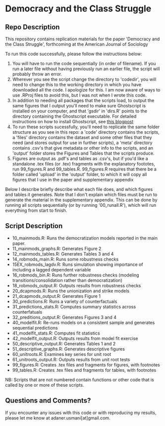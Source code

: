 # Democracy and the Class Struggle

## Repo Description

This repository contains replication materials for the paper 'Democracy and the Class Struggle', forthcoming at the American Journal of Sociology

To run this code successfully, please follow the instructions below:

1. You will have to run the code sequentially (in order of filename). If you run a later file without having previously run an earlier file, the script will probably throw an error.  
2. Wherever you see the script change the directory to 'codedir', you will need to change this to the working directory in which you have downloaded all the code. I apologize for this. I am now aware of ways to use .RProj files to avoid this, but I was not when I wrote this code. 
3. In addition to needing all packages that the scripts load, to output the same figures that I output you'll need to make sure Ghostscript is installed on your computer, and that 'gsdir' in 'dirs.R' points to the directory containing the Ghostscript executable. For detailed instructions on how to install Ghostscript, see [this blogpost](http://blog.revolutionanalytics.com/2012/09/how-to-use-your-favorite-fonts-in-r-charts.html)
4. To run these scripts sucessfully, you'll need to replicate the same folder structure as you see in this repo: a 'code' directory contains the scripts, a 'files' directory contains the dataset and some other files that they need (and stores output for use in further scripts), a 'meta' directory contains .csv's that give metadata or other info to the scripts, and an 'output' folder stores the Figures and Tables that the scripts produce. 
4.  Figures are output as .pdf's and tables as .csv's, but if you'd like a standalone .tex files (or .tex) fragments with the explanatory foototes, run 99_figures.R and 99_tables.R. 99_figures.R requires that there be a folder called 'upload' in the 'output' folder, to which it will copy all figures that I use in the paper and supplementary appendix

Below I describe briefly describe what each file does, and which figures and tables it generates. Note that I don't explain which files must be run to generate the material in the supplementary appendix. This can be done by running all scripts sequentially (or by running '00_runall.R'), which will run everything from start to finish. 

## Script Description

+ 10_mainmods.R: Runs the democratization models reported in the main paper. 
+ 11_mainmods_graphs.R: Generates Figure 2 
+ 12_mainmods_tables.R: Generates Tables 3 and 4
+ 14_robmods_main.R: Runs some robustness checks
+ 15EX_robmods_lagdv.R: Runs simulation showing importance of including a lagged dependent variable
+ 16_robmods_bin.R: Runs further robustness checks (modeling transitions/consolidation rather than democratization)
+ 18_robmods_output.R: Outputs results from robustness checks
+ 20_dcapmods.R: Runs the unionization and strike models
+ 21_dcapmods_output.R: Generates Figure 1
+ 30_predictions.R: Runs a variety of counterfactuals 
+ 31_predictions_stats.R: Computes summary statistics across counterfatuals
+ 32_preditions_output.R: Generates Figures 3 and 4
+ 40_modelfit.R: Re-runs models on a consistent sample and generates sequential predictions
+ 41_modelfit_stats.R: Computes fit statistics 
+ 42_modelfit_output.R: Outputs results from model fit exercise
+ 50_descriptive_output.R: Generates Tables 1 and 2
+ 51_descriptive_graphs.R: Generates descriptive figures
+ 60_unitroots.R: Examines key series for unit root
+ 61_unitroots_output.R: Outputs results from unit root tests
+ 99_figures.R: Creates .tex files and fragments for figures, with footnotes 
+ 99_tables.R: Creates .tex files and fragments for tables, with footnotes

NB: Scripts that are not numbered contain functions or other code that is called by one or more of these scripts.

## Questions and Comments? 

If you encounter any issues with this code or with reproducing my results, please let me know at adaner.usmani[at]gmail.com. 


